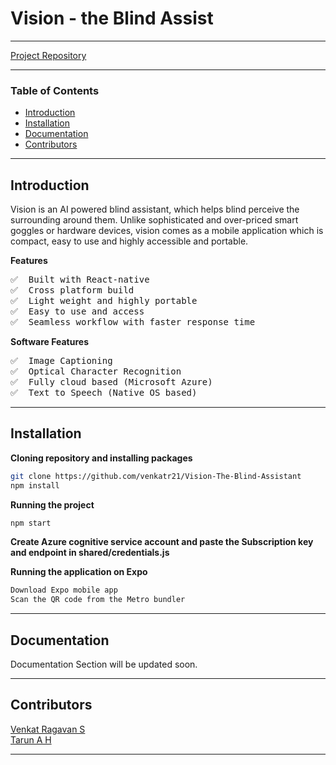 # Vision - the Blind Assist

---

<a href="https://github.com/venkatr21/Vision-The-Blind-Assistant">Project Repository</a>

---

### Table of Contents

- [ Introduction ](#Introduction)
- [ Installation](#Installation)
- [ Documentation](#Documentation)
- [ Contributors](#Contributors)

---

<a name="Introduction" />

## Introduction

Vision is an AI powered blind assistant, which helps blind perceive the surrounding around them. Unlike sophisticated and over-priced smart goggles or hardware devices, vision comes as a mobile application which is compact, easy to use and highly accessible and portable.

**Features**

<pre>
✅  Built with React-native
✅  Cross platform build
✅  Light weight and highly portable
✅  Easy to use and access
✅  Seamless workflow with faster response time
</pre>

**Software Features**

<pre>
✅  Image Captioning
✅  Optical Character Recognition
✅  Fully cloud based (Microsoft Azure)
✅  Text to Speech (Native OS based)
</pre>

---

<a name="Installation" />

## Installation

**Cloning repository and installing packages**

```bash
git clone https://github.com/venkatr21/Vision-The-Blind-Assistant
npm install
```

**Running the project**

```bash
npm start
```

**Create Azure cognitive service account and paste the Subscription key and endpoint in shared/credentials.js**

**Running the application on Expo**

```bash
Download Expo mobile app
Scan the QR code from the Metro bundler
```

---

<a name="Documentation" />

## Documentation

Documentation Section will be updated soon.

---

<a name="Contributors" />

## Contributors

<a href="https://github.com/venkatr21">Venkat Ragavan S</a><br>
<a href="https://github.com/Tarun0607">Tarun A H</a><br>

---

